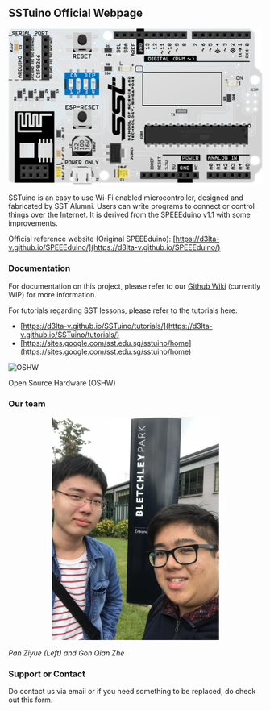 ---
---

## SSTuino Official Webpage

![Populated PCB](https://raw.githubusercontent.com/d3lta-v/SSTuino/master/Image%20Assets/SSTuino.png)

SSTuino is an easy to use Wi-Fi enabled microcontroller, designed and fabricated by SST Alumni. Users can write programs to connect or control things over the Internet. It is derived from the SPEEEduino v1.1 with some improvements.

Official reference website (Original SPEEEduino): [https://d3lta-v.github.io/SPEEEduino/](https://d3lta-v.github.io/SPEEEduino/)

### Documentation

For documentation on this project, please refer to our [Github Wiki](https://github.com/sammy0025/SSTuino/wiki) (currently WIP) for more information.

For tutorials regarding SST lessons, please refer to the tutorials here:

* [https://d3lta-v.github.io/SSTuino/tutorials/](https://d3lta-v.github.io/SSTuino/tutorials/)
* [https://sites.google.com/sst.edu.sg/sstuino/home](https://sites.google.com/sst.edu.sg/sstuino/home)

![OSHW](https://www.oshwa.org/wp-content/uploads/2014/03/oshw-logo-100-px.png)

Open Source Hardware (OSHW)

### Our team

<p align="center">
<img src="https://raw.githubusercontent.com/d3lta-v/SSTuino/master/Image%20Assets/IMG_3112.jpg" width="66%" \>
</p>

*Pan Ziyue (Left) and Goh Qian Zhe*

### Support or Contact

Do contact us via email or if you need something to be replaced, do check out this form.